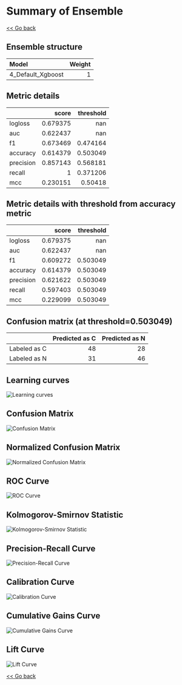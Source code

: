 # Summary of Ensemble

[<< Go back](../README.md)

## Ensemble structure

| Model             |   Weight |
|:------------------|---------:|
| 4_Default_Xgboost |        1 |

## Metric details

|           |    score |   threshold |
|:----------|---------:|------------:|
| logloss   | 0.679375 |  nan        |
| auc       | 0.622437 |  nan        |
| f1        | 0.673469 |    0.474164 |
| accuracy  | 0.614379 |    0.503049 |
| precision | 0.857143 |    0.568181 |
| recall    | 1        |    0.371206 |
| mcc       | 0.230151 |    0.50418  |

## Metric details with threshold from accuracy metric

|           |    score |   threshold |
|:----------|---------:|------------:|
| logloss   | 0.679375 |  nan        |
| auc       | 0.622437 |  nan        |
| f1        | 0.609272 |    0.503049 |
| accuracy  | 0.614379 |    0.503049 |
| precision | 0.621622 |    0.503049 |
| recall    | 0.597403 |    0.503049 |
| mcc       | 0.229099 |    0.503049 |

## Confusion matrix (at threshold=0.503049)

|              |   Predicted as C |   Predicted as N |
|:-------------|-----------------:|-----------------:|
| Labeled as C |               48 |               28 |
| Labeled as N |               31 |               46 |

## Learning curves

![Learning curves](learning_curves.png)

## Confusion Matrix

![Confusion Matrix](confusion_matrix.png)

## Normalized Confusion Matrix

![Normalized Confusion Matrix](confusion_matrix_normalized.png)

## ROC Curve

![ROC Curve](roc_curve.png)

## Kolmogorov-Smirnov Statistic

![Kolmogorov-Smirnov Statistic](ks_statistic.png)

## Precision-Recall Curve

![Precision-Recall Curve](precision_recall_curve.png)

## Calibration Curve

![Calibration Curve](calibration_curve_curve.png)

## Cumulative Gains Curve

![Cumulative Gains Curve](cumulative_gains_curve.png)

## Lift Curve

![Lift Curve](lift_curve.png)

[<< Go back](../README.md)
